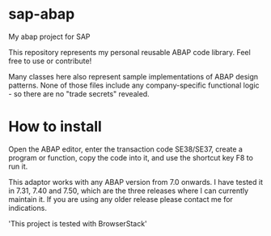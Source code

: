 # sap-abap
My abap project for SAP

This repository represents my personal reusable ABAP code library. Feel free to use or contribute!

Many classes here also represent sample implementations of ABAP design patterns. None of those files include any company-specific functional logic - so there are no "trade secrets" revealed.

# How to install

Open the ABAP editor, enter the transaction code SE38/SE37, create a program or function, copy the code into it, and use the shortcut key F8 to run it.

This adaptor works with any ABAP version from 7.0 onwards. I have tested it in 7.31, 7.40 and 7.50, which are the three releases where I can currently maintain it. If you are using any older release please contact me for indications.

'This project is tested with BrowserStack'
